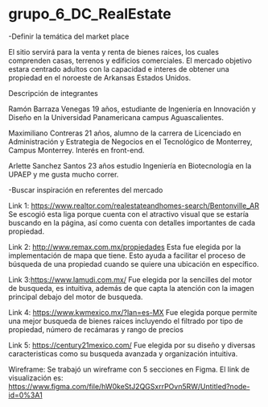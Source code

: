 # grupo_6_DC_RealEstate

-Definir la temática del market place

El sitio servirá para la venta y renta de bienes raices, los cuales comprenden casas, terrenos y edificios comerciales.
El mercado objetivo estara centrado adultos con la capacidad e interes de obtener una propiedad en el noroeste de Arkansas Estados Unidos.

Descripción de integrantes

Ramón Barraza Venegas 19 años, estudiante de Ingeniería en Innovación y Diseño en la Universidad Panamericana campus Aguascalientes.

Maximiliano Contreras 21 años, alumno de la carrera de Licenciado en Administración y Estrategia de Negocios en el Tecnológico de Monterrey, Campus Monterrey. Interés en front-end.

Arlette Sanchez Santos 23 años estudio Ingeniería en Biotecnología en la UPAEP y me gusta mucho correr.

-Buscar inspiración en referentes del mercado

Link 1: https://www.realtor.com/realestateandhomes-search/Bentonville_AR
Se escogió esta liga porque cuenta con el atractivo visual que se estaría buscando en la página, así como cuenta con detalles importantes de cada propiedad.

Link 2: http://www.remax.com.mx/propiedades 
Esta fue elegida por la implementación de mapa que tiene. Esto ayuda a facilitar el proceso de búsqueda de una propiedad cuando se quiere una ubicación en específico.

Link 3:https://www.lamudi.com.mx/
Fue elegida por la sencilles del motor de busqueda, es intuitiva, además de que capta la atención con la imagen principal debajo del motor de busqueda.

Link 4: https://www.kwmexico.mx/?lan=es-MX
Fue elegida porque permite una mejor busqueda de bienes raices incluyendo el filtrado por tipo de propiedad, número de recámaras y rango de precios

Link 5: https://century21mexico.com/ 
Fue elegida por su diseño y diversas caracteristicas como su busqueda avanzada y organización intuitiva.

Wireframe:
Se trabajó un wireframe con 5 secciones en Figma. El link de visualización es: https://www.figma.com/file/hW0keStJ2QGSxrrPOvn5RW/Untitled?node-id=0%3A1
